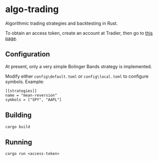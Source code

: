 # algo-trading

Algorithmic trading strategies and backtesting in Rust.

To obtain an access token, create an account at Tradier, then go to [this page](https://documentation.tradier.com/brokerage-api/oauth/access-token).

## Configuration

At present, only a very simple Bolinger Bands strategy is implemented.

Modify either `config\default.toml` or `config\local.toml` to configure symbols. Example:

```
[[strategies]]
name = "mean-reversion"
symbols = ["SPY", "AAPL"]
```

## Building

`cargo build`

## Running

`cargo run <access-token>`
